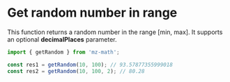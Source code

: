 # Get random number in range

This function returns a random number in the range [min, max]. It supports an optional **decimalPlaces** parameter.

```js
import { getRandom } from 'mz-math';

const res1 = getRandom(10, 100); // 93.57877355999018
const res2 = getRandom(10, 100, 2); // 80.28
```